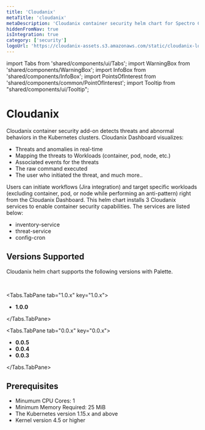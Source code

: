 ```yaml
---
title: 'Cloudanix'
metaTitle: 'cloudanix'
metaDescription: 'Cloudanix container security helm chart for Spectro Cloud Palette'
hiddenFromNav: true
isIntegration: true
category: ['security']
logoUrl: 'https://cloudanix-assets.s3.amazonaws.com/static/cloudanix-logo-p.png'
---
```


import Tabs from 'shared/components/ui/Tabs';
import WarningBox from 'shared/components/WarningBox';
import InfoBox from 'shared/components/InfoBox';
import PointsOfInterest from 'shared/components/common/PointOfInterest';
import Tooltip from "shared/components/ui/Tooltip";

# Cloudanix

Cloudanix container security add-on detects threats and abnormal behaviors in the Kubernetes clusters. Cloudanix Dashboard visualizes:
<br />

* Threats and anomalies in real-time
* Mapping the threats to Workloads (container, pod, node, etc.)
* Associated events for the threats
* The raw command executed
* The user who initiated the threat, and much more..

Users can initiate workflows (Jira integration) and target specific workloads (excluding container, pod, or node while performing an anti-pattern) right from the Cloudanix Dashboard. This helm chart installs 3 Cloudanix services to enable container security capabilities. The services are listed below:
<br />

* inventory-service
* threat-service
* config-cron


## Versions Supported

Cloudanix helm chart supports the following versions with Palette.

<br />

<Tabs>

<Tabs.TabPane tab="1.0.x" key="1.0.x">

* **1.0.0**

</Tabs.TabPane>

<Tabs.TabPane tab="0.0.x" key="0.0.x">

* **0.0.5**
* **0.0.4**
* **0.0.3**

</Tabs.TabPane>
</Tabs>
<br />

## Prerequisites

* Minumum CPU Cores: 1
* Minimum Memory Required: 25 MiB
* The Kubernetes version 1.15.x and above
* Kernel version 4.5 or higher

